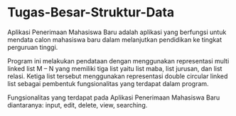 # Tugas-Besar-Struktur-Data

Aplikasi Penerimaan Mahasiswa Baru adalah aplikasi yang berfungsi untuk mendata calon mahasiswa baru dalam melanjutkan pendidikan ke tingkat perguruan tinggi.

Program ini melakukan pendataan dengan menggunakan representasi multi linked list M – N yang memiliki tiga list yaitu list maba, list jurusan, dan list relasi. Ketiga list tersebut menggunakan representasi double circular linked list sebagai pembentuk fungsionalitas yang terdapat dalam program.

Fungsionalitas yang terdapat pada Aplikasi Penerimaan Mahasiswa Baru diantaranya: input, edit, delete, view, searching.
